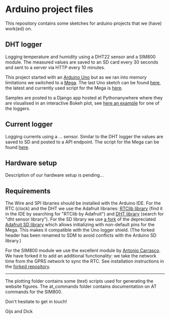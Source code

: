 # Arduino project files
This repository contains some sketches for arduino projects that we (have) work(ed) on.

## DHT logger
Logging temperature and humidity using a DHT22 sensor and a SIM800 module. The measured values are saved to an SD card every 30 seconds and sent to a server via HTTP every 10 minutes.

This project started with an [Arduino Uno](https://store.arduino.cc/arduino-uno-rev3) but as we ran into memory limitations we switched to a [Mega](https://store.arduino.cc/arduino-mega-2560-rev3). The last Uno sketch can be found [here](./sketchbook/uno/dht_logger), the latest and currently used script for the Mega is [here](./sketchbook/mega/dht_logger).

Samples are posted to a Django app hosted at Pythonanywhere where they are visualised in an interactive Bokeh plot, see [here an example](http://gbstraathof.pythonanywhere.com/arduino/apilog/dhtlogger01) for one of the loggers.

## Current logger
Logging currents using a ... sensor. Similar to the DHT logger the values are saved to SD and posted to a API endpoint. The script for the Mega can be found [here](./sketchbook/mega/current_logger).

## Hardware setup
Description of our hardware setup is pending...

## Requirements
The Wire and SPI libraries should be installed with the Arduino IDE. For the RTC (clock) and the DHT we use the Adafruit libraries: [RTClib library](https://github.com/adafruit/RTClib) (find it in the IDE by searching for "RTClib by Adafruit") and [DHT library](https://github.com/adafruit/DHT-sensor-library) (search for "dht sensor library"). For the SD library we use [a fork](https://github.com/Gijsbertbas/SD) of the depreciated [Adafruit SD library](https://github.com/adafruit/SD) which allows initializing with non-default pins for the Mega. This makes it compatible with the Uno logger shield. (The forked header has been renamed to SDM to avoid conflicts with the Arduino SD library.)

For the SIM800 module we use the excellent module by [Antonio Carrasco](https://github.com/carrascoacd/ArduinoSIM800L). We have forked it to add an additional functionality: we take the network time from the GPRS network to sync the RTC. See installation instructions in the [forked repository](https://github.com/Gijsbertbas/ArduinoSIM800L).

----

The plotting folder contains some (test) scripts used for generating the website figures. The at_commands folder contains documentation on AT commands for the SIM800.

Don't hesitate to get in touch!

Gijs and Dick
